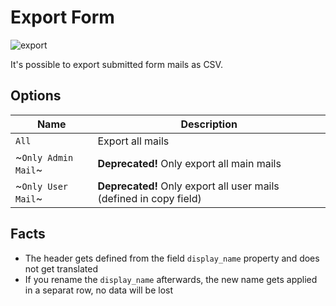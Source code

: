 # Export Form

![export](https://user-images.githubusercontent.com/700119/43954901-7c59d7c8-9c9e-11e8-8930-2b6227604629.png)

It's possible to export submitted form mails as CSV.

## Options

| Name | Description
|------|------------|
| `All` | Export all mails |
| ~`Only Admin Mail`~ | **Deprecated!** Only export all main mails |
| ~`Only User Mail`~ | **Deprecated!** Only export all user mails (defined in copy field) |

## Facts
- The header gets defined from the field `display_name` property and does not get translated
- If you rename the `display_name` afterwards, the new name gets applied in a separat row, no data will be lost
